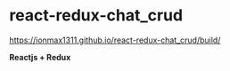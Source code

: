 # react-redux-chat_crud

https://ionmax1311.github.io/react-redux-chat_crud/build/

**Reactjs + Redux**
